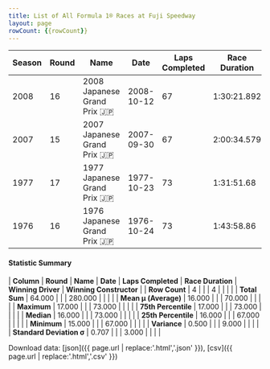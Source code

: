 ```yaml
---
title: List of All Formula 1® Races at Fuji Speedway
layout: page
rowCount: {{rowCount}}
---
```


| Season | Round | Name | Date | Laps Completed | Race Duration | Winning Driver | Winning Constructor |
|--|--|--|--|--|--|--|--|
| 2008 | 16 | 2008 Japanese Grand Prix 🇯🇵 | 2008-10-12 | 67 | 1:30:21.892 | Fernando Alonso 🇪🇸 | Renault 🇫🇷 |
| 2007 | 15 | 2007 Japanese Grand Prix 🇯🇵 | 2007-09-30 | 67 | 2:00:34.579 | Lewis Hamilton 🇬🇧 | McLaren 🇬🇧 |
| 1977 | 17 | 1977 Japanese Grand Prix 🇯🇵 | 1977-10-23 | 73 | 1:31:51.68 | James Hunt 🇬🇧 | McLaren 🇬🇧 |
| 1976 | 16 | 1976 Japanese Grand Prix 🇯🇵 | 1976-10-24 | 73 | 1:43:58.86 | Mario Andretti 🇺🇸 | Team Lotus 🇬🇧 |

#### Statistic Summary

| **Column** | **Round** | **Name** | **Date** | **Laps Completed** | **Race Duration** | **Winning Driver** | **Winning Constructor** |
| **Row Count** | 4 |  |  | 4 |  |  |  |
| **Total Sum** | 64.000 |  |  | 280.000 |  |  |  |
| **Mean μ (Average)** | 16.000 |  |  | 70.000 |  |  |  |
| **Maximum** | 17.000 |  |  | 73.000 |  |  |  |
| **75th Percentile** | 17.000 |  |  | 73.000 |  |  |  |
| **Median** | 16.000 |  |  | 73.000 |  |  |  |
| **25th Percentile** | 16.000 |  |  | 67.000 |  |  |  |
| **Minimum** | 15.000 |  |  | 67.000 |  |  |  |
| **Variance** | 0.500 |  |  | 9.000 |  |  |  |
| **Standard Deviation σ** | 0.707 |  |  | 3.000 |  |  |  |

Download data: [json]({{ page.url | replace:'.html','.json' }}), [csv]({{ page.url | replace:'.html','.csv' }})
